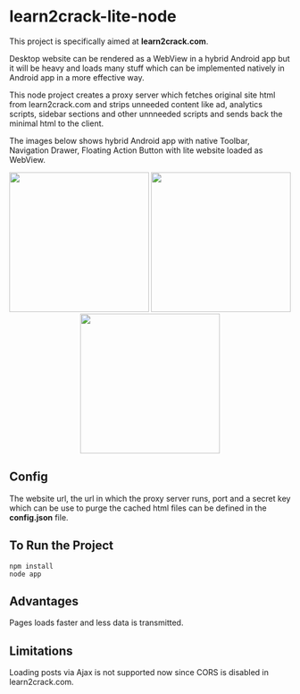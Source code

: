 # learn2crack-lite-node
This project is specifically aimed at **learn2crack.com**.

Desktop website can be rendered as a WebView in a hybrid Android app but it will be heavy and loads many stuff which can be implemented natively in Android app in a more effective way. 

This node project creates a proxy server which fetches original site html from learn2crack.com and strips unneeded content like ad, analytics scripts, sidebar sections and other unnneeded scripts and sends back the minimal html to the client.

The images below shows hybrid Android app with native Toolbar, Navigation Drawer, Floating Action Button with lite website loaded as WebView.

<p align="center">
  <img src="https://cloud.githubusercontent.com/assets/1331108/24588485/e62101a6-17e6-11e7-921a-20a2668ccb18.png" width="250"/>
  <img src="https://cloud.githubusercontent.com/assets/1331108/24588487/e624b7ec-17e6-11e7-840a-45913473aa31.png" width="250"/>
  <img src="https://cloud.githubusercontent.com/assets/1331108/24588486/e622ccac-17e6-11e7-98f5-28ca5778708b.png" width="250"/>
</p>

## Config

The website url, the url in which the proxy server runs, port and a secret key which can be use to purge the cached html files can be defined in the **config.json** file.

## To Run the Project

```
npm install
node app
```

## Advantages

Pages loads faster and less data is transmitted.

## Limitations

Loading posts via Ajax is not supported now since CORS is disabled in learn2crack.com.

